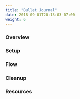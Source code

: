 ```yaml
---
title: "Bullet Journal"
date: 2018-09-01T20:13:03-07:00
weight: 6
---
```


### Overview <a name='overview'></a>

### Setup <a name='setup'></a>

### Flow <a name='flow'></a>

### Cleanup <a name='cleanup'></a>

### Resources <a name='resources'></a>